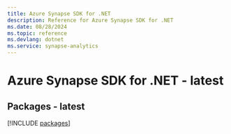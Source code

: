 ```yaml
---
title: Azure Synapse SDK for .NET
description: Reference for Azure Synapse SDK for .NET
ms.date: 08/28/2024
ms.topic: reference
ms.devlang: dotnet
ms.service: synapse-analytics
---
```

# Azure Synapse SDK for .NET - latest
## Packages - latest
[!INCLUDE [packages](synapse-index.md)]